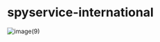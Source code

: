 # spyservice-international
![image(9)](https://user-images.githubusercontent.com/59292383/224669922-156e8fa4-3466-4db4-a8cf-c8ef7bd13e99.png)
